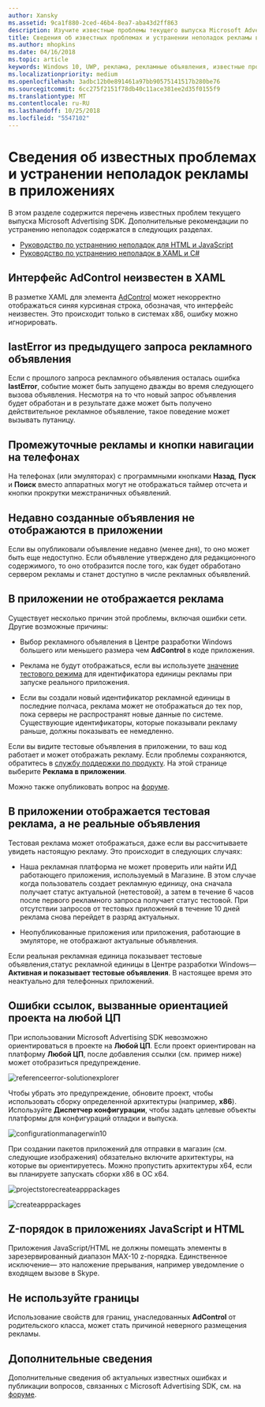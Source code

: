 ```yaml
---
author: Xansky
ms.assetid: 9ca1f880-2ced-46b4-8ea7-aba43d2ff863
description: Изучите известные проблемы текущего выпуска Microsoft Advertising SDK.
title: Сведения об известных проблемах и устранении неполадок рекламы в приложениях
ms.author: mhopkins
ms.date: 04/16/2018
ms.topic: article
keywords: Windows 10, UWP, реклама, рекламные объявления, известные проблемы, устранение неполадок
ms.localizationpriority: medium
ms.openlocfilehash: 3adbc12b0e891461a97bb90575141517b280be76
ms.sourcegitcommit: 6cc275f2151f78db40c11ace381ee2d35f0155f9
ms.translationtype: MT
ms.contentlocale: ru-RU
ms.lasthandoff: 10/25/2018
ms.locfileid: "5547102"
---
```

# <a name="known-issues-and-troubleshooting-for-ads-in-apps"></a>Сведения об известных проблемах и устранении неполадок рекламы в приложениях

В этом разделе содержится перечень известных проблем текущего выпуска Microsoft Advertising SDK. Дополнительные рекомендации по устранению неполадок содержатся в следующих разделах.

* [Руководство по устранению неполадок для HTML и JavaScript](html-and-javascript-troubleshooting-guide.md)
* [Руководство по устранению неполадок в XAML и C#](xaml-and-c-troubleshooting-guide.md)

## <a name="adcontrol-interface-unknown-in-xaml"></a>Интерфейс AdControl неизвестен в XAML

В разметке XAML для элемента [AdControl](https://docs.microsoft.com/uwp/api/microsoft.advertising.winrt.ui.adcontrol) может некорректно отображаться синяя курсивная строка, обозначая, что интерфейс неизвестен. Это происходит только в системах x86, ошибку можно игнорировать.

## <a name="lasterror-from-previous-ad-request"></a>lastError из предыдущего запроса рекламного объявления

Если с прошлого запроса рекламного объявления осталась ошибка **lastError**, событие может быть запущено дважды во время следующего вызова объявления. Несмотря на то что новый запрос объявления будет обработан и в результате даже может быть получено действительное рекламное объявление, такое поведение может вызывать путаницу.

## <a name="interstitial-ads-and-navigation-buttons-on-phones"></a>Промежуточные рекламы и кнопки навигации на телефонах

На телефонах (или эмуляторах) с программными кнопками **Назад**, **Пуск** и **Поиск** вместо аппаратных могут не отображаться таймер отсчета и кнопки прокрутки межстраничных объявлений.

## <a name="recently-created-ads-are-not-being-served-to-your-app"></a>Недавно созданные объявления не отображаются в приложении

Если вы опубликовали объявление недавно (менее дня), то оно может быть еще недоступно. Если объявление утверждено для редакционного содержимого, то оно отобразится после того, как будет обработано сервером рекламы и станет доступно в числе рекламных объявлений.

## <a name="no-ads-are-shown-in-your-app"></a>В приложении не отображается реклама

Существует несколько причин этой проблемы, включая ошибки сети. Другие возможные причины:

* Выбор рекламного объявления в Центре разработки Windows большего или меньшего размера чем **AdControl** в коде приложения.

* Реклама не будут отображаться, если вы используете [значение тестового режима](set-up-ad-units-in-your-app.md#test-ad-units) для идентификатора единицы рекламы при запуске реального приложения.

* Если вы создали новый идентификатор рекламной единицы в последние полчаса, реклама может не отображаться до тех пор, пока серверы не распространят новые данные по системе. Существующие идентификаторы, которые показывали рекламу раньше, должны показывать ее немедленно.

Если вы видите тестовые объявления в приложении, то ваш код работает и может отображать рекламу. Если проблемы сохраняются, обратитесь в [службу поддержки по продукту](https://developer.microsoft.com/en-us/windows/support). На этой странице выберите **Реклама в приложении**.

Можно также опубликовать вопрос на [форуме](http://go.microsoft.com/fwlink/p/?LinkId=401266).

## <a name="test-ads-are-showing-in-your-app-instead-of-live-ads"></a>В приложении отображается тестовая реклама, а не реальные объявления

Тестовая реклама может отображаться, даже если вы рассчитываете увидеть настоящую рекламу. Это происходит в следующих случаях:

* Наша рекламная платформа не может проверить или найти ИД работающего приложения, используемый в Магазине. В этом случае когда пользователь создает рекламную единицу, она сначала получает статус актуальной (нетестовой), а затем в течение 6 часов после первого рекламного запроса получает статус тестовой. При отсутствии запросов от тестовых приложений в течение 10 дней реклама снова перейдет в разряд актуальных.

* Неопубликованные приложения или приложения, работающие в эмуляторе, не отображают актуальные объявления.

Если реальная рекламная единица показывает тестовые объявления,статус рекламной единицы в Центре разработки Windows— **Активная и показывает тестовые объявления**. В настоящее время это неактуально для телефонных приложений.


<span id="reference_errors"/>

## <a name="reference-errors-caused-by-targeting-any-cpu-in-your-project"></a>Ошибки ссылок, вызванные ориентацией проекта на любой ЦП

При использовании Microsoft Advertising SDK невозможно ориентироваться в проекте на **Любой ЦП**. Если проект ориентирован на платформу **Любой ЦП**, после добавления ссылки (см. пример ниже) может отобразиться предупреждение.

![referenceerror\-solutionexplorer](images/13-19629921-023c-42ec-b8f5-bc0b63d5a191.jpg)

Чтобы убрать это предупреждение, обновите проект, чтобы использовать сборку определенной архитектуры (например, **x86**). Используйте **Диспетчер конфигурации**, чтобы задать целевые объекты платформы для конфигураций отладки и выпуска.

![configurationmanagerwin10](images/13-87074274-c10d-4dbd-9a06-453b7184f8de.png)

При создании пакетов приложений для отправки в магазин (см. следующие изображения) обязательно включите архитектуры, на которые вы ориентируетесь. Можно пропустить архитектуры x64, если вы планируете запускать сборки x86 в ОС x64.

![projectstorecreateapppackages](images/13-a99b05a4-8917-4c53-822e-2548fadf828a.png)

![createapppackages](images/13-16280cb1-a838-42b9-9256-eac7f33f5603.png)

## <a name="z-order-in-javascripthtml-apps"></a>Z-порядок в приложениях JavaScript и HTML

Приложения JavaScript/HTML не должны помещать элементы в зарезервированный диапазон MAX-10 z-порядка. Единственное исключение— это наложение прерывания, например уведомление о входящем вызове в Skype.

<span id="bkmk-ui"/>

## <a name="do-not-use-borders"></a>Не используйте границы

Использование свойств для границ, унаследованных **AdControl** от родительского класса, может стать причиной неверного размещения рекламы.

## <a name="more-information"></a>Дополнительные сведения

Дополнительные сведения об актуальных известных ошибках и публикации вопросов, связанных с Microsoft Advertising SDK, см. на [форуме](http://go.microsoft.com/fwlink/p/?LinkId=401266).

 

 

